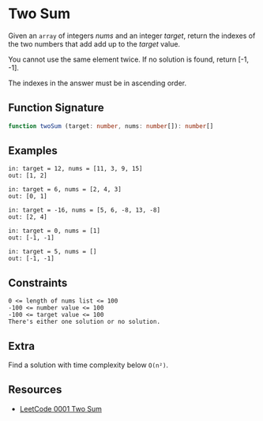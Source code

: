 # Two Sum

Given an `array` of integers *nums* and an integer *target*, return the
indexes of the two numbers that add add up to the *target* value.

You cannot use the same element twice. If no solution is found, return [-1, -1].

The indexes in the answer must be in ascending order.

## Function Signature

```typescript
function twoSum (target: number, nums: number[]): number[]
```

## Examples

```text
in: target = 12, nums = [11, 3, 9, 15]
out: [1, 2]

in: target = 6, nums = [2, 4, 3]
out: [0, 1]

in: target = -16, nums = [5, 6, -8, 13, -8]
out: [2, 4]

in: target = 0, nums = [1]
out: [-1, -1]

in: target = 5, nums = []
out: [-1, -1]
```

## Constraints

```text
0 <= length of nums list <= 100
-100 <= number value <= 100
-100 <= target value <= 100
There's either one solution or no solution.
```

## Extra

Find a solution with time complexity below `O(n²)`.

## Resources

- [LeetCode 0001 Two Sum][0]

[0]: https://leetcode.com/problems/two-sum/
